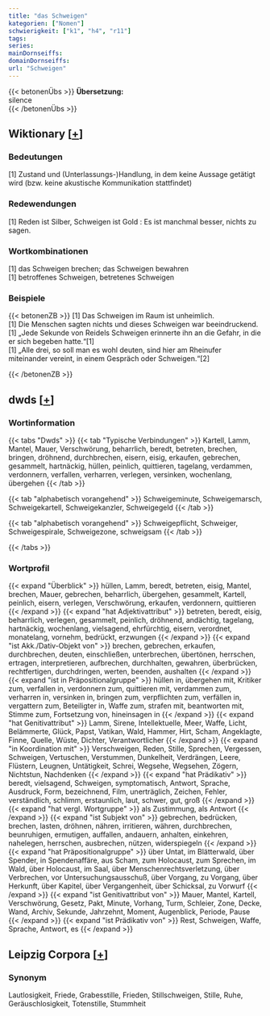 ```yaml
---
title: "das Schweigen"
kategorien: ["Nomen"]
schwierigkeit: ["k1", "h4", "r11"]
tags:
series:
mainDornseiffs:
domainDornseiffs:
url: "Schweigen"
---
```


{{< betonenÜbs >}}
**Übersetzung:**  
silence  
{{< /betonenÜbs >}}

## Wiktionary [[+](https://de.wiktionary.org/wiki/Schweigen)]

### Bedeutungen
[1] Zustand und (Unterlassungs-)Handlung, in dem keine Aussage getätigt wird (bzw. keine akustische Kommunikation stattfindet)  

### Redewendungen
[1] Reden ist Silber, Schweigen ist Gold : Es ist manchmal besser, nichts zu sagen.  

### Wortkombinationen
[1] das Schweigen brechen; das Schweigen bewahren  
[1] betroffenes Schweigen, betretenes Schweigen  

### Beispiele
{{< betonenZB >}}
[1] Das Schweigen im Raum ist unheimlich.  
[1] Die Menschen sagten nichts und dieses Schweigen war beeindruckend.  
[1] „Jede Sekunde von Reidels Schweigen erinnerte ihn an die Gefahr, in die er sich begeben hatte.“[1]  
[1] „Alle drei, so soll man es wohl deuten, sind hier am Rheinufer miteinander vereint, in einem Gespräch oder Schweigen.“[2]  

{{< /betonenZB >}}


## dwds [[+](https://www.dwds.de/wb/Schweigen)]

### Wortinformation
{{< tabs "Dwds" >}}
{{< tab "Typische Verbindungen" >}}
Kartell, Lamm, Mantel, Mauer, Verschwörung, beharrlich, beredt, betreten, brechen, bringen, dröhnend, durchbrechen, eisern, eisig, erkaufen, gebrechen, gesammelt, hartnäckig, hüllen, peinlich, quittieren, tagelang, verdammen, verdonnern, verfallen, verharren, verlegen, versinken, wochenlang, übergehen
{{< /tab >}}

{{< tab "alphabetisch vorangehend" >}}
Schweigeminute, Schweigemarsch, Schweigekartell, Schweigekanzler, Schweigegeld
{{< /tab >}}

{{< tab "alphabetisch vorangehend" >}}
Schweigepflicht, Schweiger, Schweigespirale, Schweigezone, schweigsam
{{< /tab >}}

{{< /tabs >}}

### Wortprofil
{{< expand "Überblick" >}} hüllen, Lamm, beredt, betreten, eisig, Mantel, brechen, Mauer, gebrechen, beharrlich, übergehen, gesammelt, Kartell, peinlich, eisern, verlegen, Verschwörung, erkaufen, verdonnern, quittieren {{< /expand >}}
{{< expand "hat Adjektivattribut" >}} betreten, beredt, eisig, beharrlich, verlegen, gesammelt, peinlich, dröhnend, andächtig, tagelang, hartnäckig, wochenlang, vielsagend, ehrfürchtig, eisern, verordnet, monatelang, vornehm, bedrückt, erzwungen {{< /expand >}}
{{< expand "ist Akk./Dativ-Objekt von" >}} brechen, gebrechen, erkaufen, durchbrechen, deuten, einschließen, unterbrechen, übertönen, herrschen, ertragen, interpretieren, aufbrechen, durchhalten, gewahren, überbrücken, rechtfertigen, durchdringen, werten, beenden, aushalten {{< /expand >}}
{{< expand "ist in Präpositionalgruppe" >}} hüllen in, übergehen mit, Kritiker zum, verfallen in, verdonnern zum, quittieren mit, verdammen zum, verharren in, versinken in, bringen zum, verpflichten zum, verfällen in, vergattern zum, Beteiligter in, Waffe zum, strafen mit, beantworten mit, Stimme zum, Fortsetzung von, hineinsagen in {{< /expand >}}
{{< expand "hat Genitivattribut" >}} Lamm, Sirene, Intellektuelle, Meer, Waffe, Licht, Belämmerte, Glück, Papst, Vatikan, Wald, Hammer, Hirt, Scham, Angeklagte, Finne, Quelle, Wüste, Dichter, Verantwortlicher {{< /expand >}}
{{< expand "in Koordination mit" >}} Verschweigen, Reden, Stille, Sprechen, Vergessen, Schweigen, Vertuschen, Verstummen, Dunkelheit, Verdrängen, Leere, Flüstern, Leugnen, Untätigkeit, Schrei, Wegsehe, Wegsehen, Zögern, Nichtstun, Nachdenken {{< /expand >}}
{{< expand "hat Prädikativ" >}} beredt, vielsagend, Schweigen, symptomatisch, Antwort, Sprache, Ausdruck, Form, bezeichnend, Film, unerträglich, Zeichen, Fehler, verständlich, schlimm, erstaunlich, laut, schwer, gut, groß {{< /expand >}}
{{< expand "hat vergl. Wortgruppe" >}} als Zustimmung, als Antwort {{< /expand >}}
{{< expand "ist Subjekt von" >}} gebrechen, bedrücken, brechen, lasten, dröhnen, nähren, irritieren, währen, durchbrechen, beunruhigen, ermutigen, auffallen, andauern, anhalten, einkehren, nahelegen, herrschen, ausbrechen, nützen, widerspiegeln {{< /expand >}}
{{< expand "hat Präpositionalgruppe" >}} über Untat, im Blätterwald, über Spender, in Spendenaffäre, aus Scham, zum Holocaust, zum Sprechen, im Wald, über Holocaust, im Saal, über Menschenrechtsverletzung, über Verbrechen, vor Untersuchungsausschuß, über Vorgang, zu Vorgang, über Herkunft, über Kapitel, über Vergangenheit, über Schicksal, zu Vorwurf {{< /expand >}}
{{< expand "ist Genitivattribut von" >}} Mauer, Mantel, Kartell, Verschwörung, Gesetz, Pakt, Minute, Vorhang, Turm, Schleier, Zone, Decke, Wand, Archiv, Sekunde, Jahrzehnt, Moment, Augenblick, Periode, Pause {{< /expand >}}
{{< expand "ist Prädikativ von" >}} Rest, Schweigen, Waffe, Sprache, Antwort, es {{< /expand >}}

## Leipzig Corpora [[+](https://corpora.uni-leipzig.de/en/res?word=Schweigen&corpusId=deu_newscrawl-public_2018)]


### Synonym
Lautlosigkeit, Friede, Grabesstille, Frieden, Stillschweigen, Stille, Ruhe, Geräuschlosigkeit, Totenstille, Stummheit

